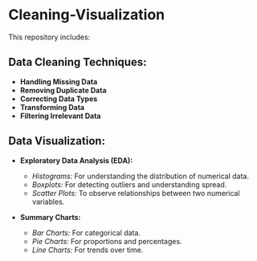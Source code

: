 # Cleaning-Visualization

This repository includes:

## Data Cleaning Techniques:
- **Handling Missing Data**
- **Removing Duplicate Data**
- **Correcting Data Types**
- **Transforming Data**
- **Filtering Irrelevant Data**

## Data Visualization:
- **Exploratory Data Analysis (EDA):**
  - *Histograms:* For understanding the distribution of numerical data.
  - *Boxplots:* For detecting outliers and understanding spread.
  - *Scatter Plots:* To observe relationships between two numerical variables.
  
- **Summary Charts:**
  - *Bar Charts:* For categorical data.
  - *Pie Charts:* For proportions and percentages.
  - *Line Charts:* For trends over time.


